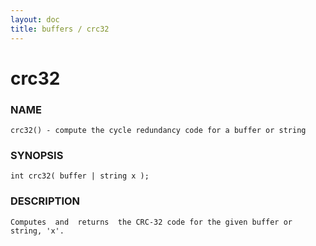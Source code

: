```yaml
---
layout: doc
title: buffers / crc32
---
```

# crc32

### NAME

    crc32() - compute the cycle redundancy code for a buffer or string

### SYNOPSIS

    int crc32( buffer | string x );

### DESCRIPTION

    Computes  and  returns  the CRC-32 code for the given buffer or string, 'x'.


